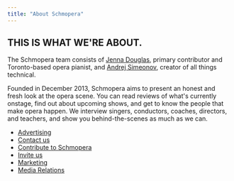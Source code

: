```yaml
---
title: "About Schmopera"
---
```


## THIS IS WHAT WE'RE ABOUT.

The Schmopera team consists of [Jenna Douglas](/authors/jenna/), primary contributor and Toronto-based opera pianist, and [Andrej Simeonov](http://twitter.com/dr_drej/), creator of all things technical.

Founded in December 2013, Schmopera aims to present an honest and fresh look at the opera scene. You can read reviews of what's currently onstage, find out about upcoming shows, and get to know the people that make opera happen. We interview singers, conductors, coaches, directors, and teachers, and show you behind-the-scenes as much as we can.

- [Advertising](/about/advertising/)
- [Contact us](/about/contact/)
- [Contribute to Schmopera](/about/contribute/)
- [Invite us](/about/invite-us/)
- [Marketing](/about/marketing/)
- [Media Relations](/about/media-relations/)